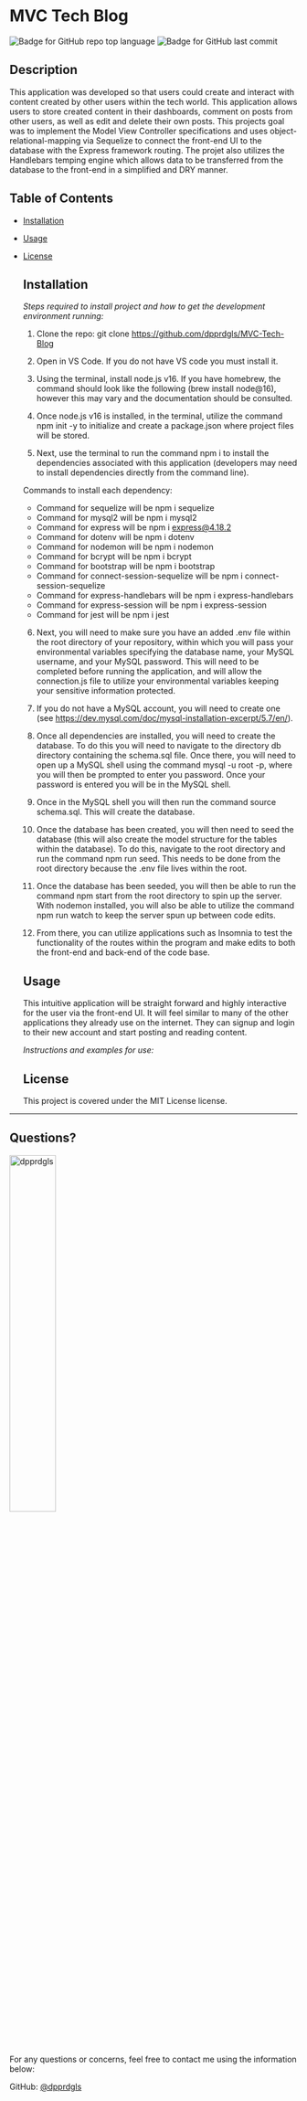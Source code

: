# MVC Tech Blog

  
  ![Badge for GitHub repo top language](https://img.shields.io/github/languages/top/dpprdgls/MVC-Tech-Blog?style=flat&logo=appveyor) ![Badge for GitHub last commit](https://img.shields.io/github/last-commit/dpprdgls/MVC-Tech-Blog?style=flat&logo=appveyor)
  

  ## Description
  This application was developed so that users could create and interact with content created by other users within the tech world. This application allows users to store created content in their dashboards, comment on posts from other users, as well as edit and delete their own posts. This projects goal was to implement the Model View Controller specifications and uses object-relational-mapping via Sequelize to connect the front-end UI to the database with the Express framework routing. The projet also utilizes the Handlebars temping engine which allows data to be transferred from the database to the front-end in a simplified and DRY manner. 



  ## Table of Contents
  * [Installation](#installation)
  * [Usage](#usage)
  * [License](#license)
    
    ## Installation
    
    *Steps required to install project and how to get the development environment running:*

    1. Clone the repo:
    git clone https://github.com/dpprdgls/MVC-Tech-Blog

    2. Open in VS Code. If you do not have VS code you must install it.

    3. Using the terminal, install node.js v16. If you have homebrew, the command should look like the following (brew install node@16), however this may vary and the documentation should be consulted.

    4. Once node.js v16 is installed, in the terminal, utilize the command npm init -y to initialize and create a package.json where project files will be stored.

    5. Next, use the terminal to run the command npm i to install the dependencies associated with this application (developers may need to install dependencies directly from the command line).

      Commands to install each dependency:

      - Command for sequelize will be npm i sequelize
      - Command for mysql2 will be npm i mysql2
      - Command for express will be npm i express@4.18.2
      - Command for dotenv will be npm i dotenv
      - Command for nodemon will be npm i nodemon
      - Command for bcrypt will be npm i bcrypt
      - Command for bootstrap will be npm i bootstrap
      - Command for connect-session-sequelize will be npm i connect-session-sequelize
      - Command for express-handlebars will be npm i express-handlebars
      - Command for express-session will be npm i express-session
      - Command for jest will be npm i jest

    6. Next, you will need to make sure you have an added .env file within the root directory of your repository, within which you will pass your environmental variables specifying the database name, your MySQL username, and your MySQL password. This will need to be completed before running the application, and will allow the connection.js file to utilize your environmental variables keeping your sensitive information protected.

    7. If you do not have a MySQL account, you will need to create one (see https://dev.mysql.com/doc/mysql-installation-excerpt/5.7/en/).

    8. Once all dependencies are installed, you will need to create the database. To do this you will need to navigate to the directory db directory containing the schema.sql file. Once there, you will need to open up a MySQL shell using the command mysql -u root -p, where you will then be prompted to enter you password. Once your password is entered you will be in the MySQL shell.

    9. Once in the MySQL shell you will then run the command source schema.sql. This will create the database.

    10. Once the database has been created, you will then need to seed the database (this will also create the model structure for the tables within the database). To do this, navigate to the root directory and run the command npm run seed. This needs to be done from the root directory because the .env file lives within the root.

    11. Once the database has been seeded, you will then be able to run the command npm start from the root directory to spin up the server. With nodemon installed, you will also be able to utilize the command npm run watch to keep the server spun up between code edits.

    12. From there, you can utilize applications such as Insomnia to test the functionality of the routes within the program and make edits to both the front-end and back-end of the code base.



    
    ## Usage

    This intuitive application will be straight forward and highly interactive for the user via the front-end UI. It will feel similar to many of the other applications they already use on the internet. They can signup and login to their new account and start posting and reading content. 
   


    *Instructions and examples for use:*
    


    ## License
    
    This project is covered under the MIT License license.
  ---

  ## Questions? 

  <img src="https://avatars.githubusercontent.com/u/74167696?v=4" alt="dpprdgls" width="40%" />

  For any questions or concerns, feel free to contact me using the information below:
  
  GitHub: [@dpprdgls](https://api.github.com/users/dpprdgls)

  